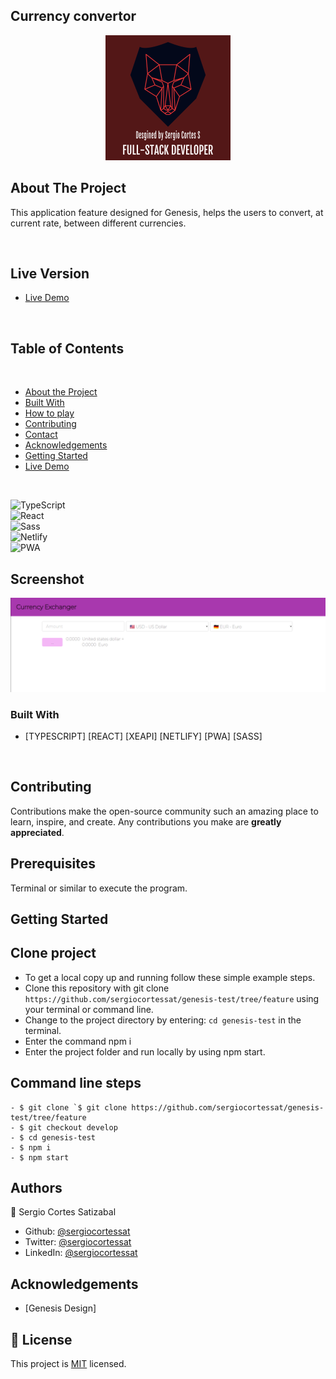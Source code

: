 ## Currency convertor

<p align="center">
  <img height="auto" src="customlogo.png">
</p>

## About The Project

This application feature designed for Genesis, helps the users to convert, at current rate, between different currencies.

<br />

## Live Version

* [Live Demo](https://currency-exchanger-genesis.netlify.app/) 

<br />

## Table of Contents

<br />

* [About the Project](#about-the-project)
* [Built With](#built-with)
* [How to play](#how-to-play) 
* [Contributing](#contributing)
* [Contact](#authors)
* [Acknowledgements](#acknowledgements) 
* [Getting Started](#getting-started) 
* [Live Demo](#live-version) 

<br />

![TypeScript](https://img.shields.io/badge/Typescript-3776AB?style=for-the-badge&logo=typescript&logoColor=white) <br/>
![React](https://img.shields.io/badge/React-092E20?style=for-the-badge&logo=react&logoColor=white) <br/>
![Sass](https://img.shields.io/badge/Sass-092E20?style=for-the-badge&logo=sass&logoColor=white) <br/>
![Netlify](https://img.shields.io/badge/Netlify-092E20?style=for-the-badge&logo=netlify&logoColor=white) <br/>
![PWA](https://img.shields.io/badge/pwa-092E20?style=for-the-badge&logo=pwas&logoColor=white) <br/>



## Screenshot

<p align="center">
  <img height="auto" src="Screenshot.png">
</p>

### Built With

* [TYPESCRIPT] [REACT] [XEAPI] [NETLIFY] [PWA] [SASS]

<br />




## Contributing

Contributions make the open-source community such an amazing place to learn, inspire, and create. Any contributions you make are **greatly appreciated**.

## Prerequisites

Terminal or similar to execute the program.


## Getting Started


## Clone project
- To get a local copy up and running follow these simple example steps.
- Clone this repository with git clone ```https://github.com/sergiocortessat/genesis-test/tree/feature``` using your terminal or command line.
- Change to the project directory by entering: ```cd genesis-test``` in the terminal.
- Enter the command npm i
- Enter the project folder and run locally by using npm start.

## Command line steps
```
- $ git clone `$ git clone https://github.com/sergiocortessat/genesis-test/tree/feature
- $ git checkout develop
- $ cd genesis-test
- $ npm i
- $ npm start
```


## Authors

👤 Sergio Cortes Satizabal

- Github: [@sergiocortessat](https://github.com/sergiocortessat)
- Twitter: [@sergiocortessat](https://twitter.com/sergiocortessat)
- LinkedIn: [@sergiocortessat](https://linkedin.com/in/sergiocortessat)


<!-- ACKNOWLEDGEMENTS -->
## Acknowledgements

* [Genesis Design]


## 📝 License

This project is [MIT](https://github.com/sergiocortessat/sergiocortessat/blob/main/LICENSE) licensed.
